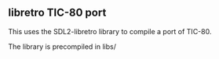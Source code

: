 libretro TIC-80 port
--------------------

This uses the SDL2-libretro library to compile a port of TIC-80.

The library is precompiled in libs/
